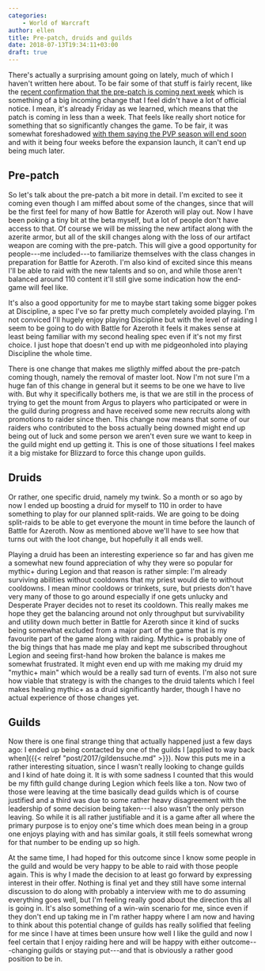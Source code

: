 ```yaml
---
categories:
    - World of Warcraft
author: ellen
title: Pre-patch, druids and guilds
date: 2018-07-13T19:34:11+03:00
draft: true
---
```

There's actually a surprising amount going on lately, much of which I haven't written here about. To be fair some of that stuff is fairly recent, like the [recent confirmation that the pre-patch is coming next week](https://worldofwarcraft.com/en-gb/news/21952591#1) which is something of a big incoming change that I feel didn't have a lot of official notice. I mean, it's already Friday as we learned, which means that the patch is coming in less than a week. That feels like really short notice for something that so significantly changes the game. To be fair, it was somewhat foreshadowed [with them saying the PVP season will end soon](https://worldofwarcraft.com/en-gb/news/21931802) and with it being four weeks before the expansion launch, it can't end up being much later.<!--more-->

## Pre-patch
So let's talk about the pre-patch a bit more in detail. I'm excited to see it coming even though I am miffed about some of the changes, since that will be the first feel for many of how Battle for Azeroth will play out. Now I have been poking a tiny bit at the beta myself, but a lot of people don't have access to that. Of course we will be missing the new artifact along with the azerite armor, but all of the skill changes along with the loss of our artifact weapon are coming with the pre-patch. This will give a good opportunity for people---me included---to familiarize themselves with the class changes in preparation for Battle for Azeroth. I'm also kind of excited since this means I'll be able to raid with the new talents and so on, and while those aren't balanced around 110 content it'll still give some indication how the end-game will feel like. 

It's also a good opportunity for me to maybe start taking some bigger pokes at Discipline, a spec I've so far pretty much completely avoided playing. I'm not conviced I'll hugely enjoy playing Discipline but with the level of raiding I seem to be going to do with Battle for Azeroth it feels it makes sense at least being familiar with my second healing spec even if it's not my first choice. I just hope that doesn't end up with me pidgeonholed into playing Discipline the whole time.

There is one change that makes me sligthly miffed about the pre-patch coming though, namely the removal of master loot. Now I'm not sure I'm a huge fan of this change in general but it seems to be one we have to live with. But why it specifically bothers me, is that we are still in the process of trying to get the mount from Argus to players who participated or were in the guild during progress and have received some new recruits along with promotions to raider since then. This change now means that some of our raiders who contributed to the boss actually being downed might end up being out of luck and some person we aren't even sure we want to keep in the guild might end up getting it. This is one of those situations I feel makes it a big mistake for Blizzard to force this change upon guilds.

## Druids
Or rather, one specific druid, namely my twink. So a month or so ago by now I ended up boosting a druid for myself to 110 in order to have something to play for our planned split-raids. We are going to be doing split-raids to be able to get everyone the mount in time before the launch of Battle for Azeroth. Now as mentioned above we'll have to see how that turns out with the loot change, but hopefully it all ends well.

Playing a druid has been an interesting experience so far and has given me a somewhat new found appreciation of why they were so popular for mythic+ during Legion and that reason is rather simple: I'm already surviving abilities without cooldowns that my priest would die to without cooldowns. I mean minor cooldows or trinkets, sure, but priests don't have very many of those to go around especially if one gets unlucky and Desperate Prayer decides not to reset its cooldown. This really makes me hope they get the balancing around not only throughput but survivability and utility down much better in Battle for Azeroth since it kind of sucks being somewhat excluded from a major part of the game that is my favourite part of the game along with raiding. Mythic+ is probably one of the big things that has made me play and kept me subscribed throughout Legion and seeing first-hand how broken the balance is makes me somewhat frustrated. It might even end up with me making my druid my "mythic+ main" which would be a really sad turn of events. I'm also not sure how viable that strategy is with the changes to the druid talents which I feel makes healing mythic+ as a druid significantly harder, though I have no actual experience of those changes yet.

## Guilds
Now there is one final strange thing that actually happened just a few days ago: I ended up being contacted by one of the guilds I [applied to way back when]({{< relref "post/2017/gildensuche.md" >}}). Now this puts me in a rather interesting situation, since I wasn't really looking to change guilds and I kind of hate doing it. It is with some sadness I counted that this would be my fifth guild change during Legion which feels like a ton. Now two of those were leaving at the time basically dead guilds which is of course justified and a third was due to some rather heavy disagreement with the leadership of some decision being taken---I also wasn't the only person leaving. So while it is all rather justifiable and it is a game after all where the primary purpose is to enjoy one's time which does mean being in a group one enjoys playing with and has similar goals, it still feels somewhat wrong for that number to be ending up so high.

At the same time, I had hoped for this outcome since I know some people in the guild and would be very happy to be able to raid with those people again. This is why I made the decision to at least go forward by expressing interest in their offer. Nothing is final yet and they still have some internal discussion to do along with probably a interview with me to do assuming everything goes well, but I'm feeling really good about the direction this all is going in. It's also something of a win-win scenario for me, since even if they don't end up taking me in I'm rather happy where I am now and having to think about this potential change of guilds has really solified that feeling for me since I have at times been unsure how well I like the guild and now I feel certain that I enjoy raiding here and will be happy with either outcome---changing guilds or staying put---and that is obviously a rather good position to be in.